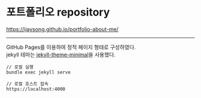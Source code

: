 # 포트폴리오 repository

https://ijaysong.github.io/portfolio-about-me/  

---

GitHub Pages를 이용하여 정적 페이지 형태로 구성하였다.  
jekyll 테마는 [jekyll-theme-minimal](https://github.com/pages-themes/minimal)을 사용했다.  

~~~
// 로컬 실행
bundle exec jekyll serve

// 로컬 호스트 접속
https://localhost:4000
~~~
